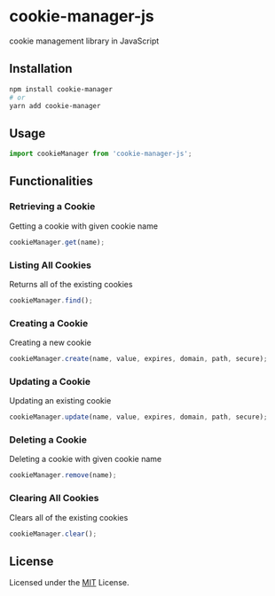 # cookie-manager-js

cookie management library in JavaScript

## Installation

```bash
npm install cookie-manager
# or
yarn add cookie-manager
```

## Usage

```js
import cookieManager from 'cookie-manager-js';
```

## Functionalities

### Retrieving a Cookie

Getting a cookie with given cookie name

```js
cookieManager.get(name); 
```

### Listing All Cookies

Returns all of the existing cookies

```js
cookieManager.find();
```

### Creating a Cookie

Creating a new cookie

```js
cookieManager.create(name, value, expires, domain, path, secure);
```

### Updating a Cookie

Updating an existing cookie

```js
cookieManager.update(name, value, expires, domain, path, secure);
```

### Deleting a Cookie

Deleting a cookie with given cookie name

```js
cookieManager.remove(name);
```

### Clearing All Cookies

Clears all of the existing cookies

```js
cookieManager.clear();
```

## License

Licensed under the [MIT](licence.txt) License.
